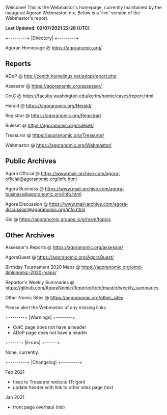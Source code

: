 Welcome! This is the Webmastor's homepage, currently maintained by the inaugural Agoran Webmastor, nix. Below is a 'live' version of the Webmastor's report.

**Last Updated: 02/07/2021 22:28 (UTC)**

+---------+
|Directory|
+---------+

Agoran Homepage @ https://agoranomic.org/

Reports
-------
ADoP @ http://zenith.homelinux.net/adop/report.php

Assessor @ https://agoranomic.org/assessor/

CotC @ https://faculty.washington.edu/kerim/nomic/cases/report.html

Herald @ https://agoranomic.org/Herald/

Registrar @ https://agoranomic.org/Registrar/

Ruleset @ https://agoranomic.org/ruleset/

Treasuror @ https://agoranomic.org/Treasuror/

Webmastor @ https://agoranomic.org/Webmastor/

Public Archives
---------------
Agora Official @ https://www.mail-archive.com/agora-official@agoranomic.org/info.html

Agora Business @ https://www.mail-archive.com/agora-business@agoranomic.org/info.html

Agora Discussion @ https://www.mail-archive.com/agora-discussion@agoranomic.org/info.html

Gio @ https://agoranomic.groups.io/g/main/topics

Other Archives
--------------
Assessor's Reports @ https://agoranomic.org/assessor/

AgoraQuest @ https://agoranomic.org/AgoraQuest/

Birthday Tournament 2020 Maps @ https://agoranomic.org/omd-diplonomic-2020-maps/

Reportor's Weekly Summaries @ https://github.com/AgoraNomic/Reportor/tree/master/weekly_summaries

Other Nomic Sites @ https://agoranomic.org/other_sites

Please alert the Webmastor of any missing links.

+--------+
|Warnings|
+--------+

- CotC page does not have a header
- ADoP page does not have a header

+------+
|Errors|
+------+

None, currently.

+---------+
|Changelog|
+---------+

Feb 2021

- fixes to Treasuror website (Trigon)
- update header with link to other sites page (nix)

Jan 2021

- front page overhaul (nix)

